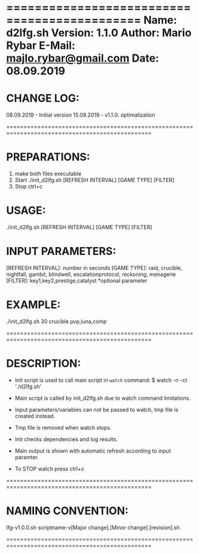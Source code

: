 =============================================
Name:         d2lfg.sh
Version:      1.1.0
Author:       Mario Rybar
E-Mail:       majlo.rybar@gmail.com
Date:         08.09.2019
====================================================
# CHANGE LOG:
  08.09.2019 - Initial version
  15.09.2019 - v1.1.0: optimalization

================================================================================================
# PREPARATIONS:
  1. make both files executable
  2. Start ./init_d2lfg.sh [REFRESH INTERVAL] [GAME TYPE] [FILTER]
  3. Stop ctrl+c

# USAGE:
  ./init_d2lfg.sh [REFRESH INTERVAL] [GAME TYPE] [FILTER]

# INPUT PARAMETERS:
  [REFRESH INTERVAL]: number in seconds
         [GAME TYPE]: raid, crucible, nightfall, gambit, blindwell, escalationprotocol, reckoning, menagerie
            [FILTER]: key1,key2,prestige,catalyst   *optional parameter

# EXAMPLE:
  ./init_d2lfg.sh 30 crucible pvp,luna,comp

================================================================================================
# DESCRIPTION:
  - Init script is used to call main script in `watch` command:
    $ watch -n <refresh interval> -ct './d2lfg.sh'

  - Main script is called by init_d2lfg.sh due to watch command limitations.
  - Input parameters/variables can not be passed to watch, tmp file is created instead.
  - Tmp file is removed when watch stops.
  - Init checks dependencies and log results.
  - Main output is shown with automatic refresh according to input paramter.
  - To STOP watch press ctrl+c

================================================================================================
# NAMING CONVENTION:
  lfg-v1.0.0.sh
  scriptname-v[Major change].[Minor change].[revision].sh

================================================================================================
